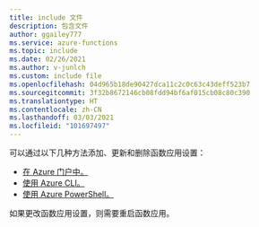 ```yaml
---
title: include 文件
description: 包含文件
author: ggailey777
ms.service: azure-functions
ms.topic: include
ms.date: 02/26/2021
ms.author: v-junlch
ms.custom: include file
ms.openlocfilehash: 04d965b18de90427dca11c2c0c63c43deff523b7
ms.sourcegitcommit: 3f32b8672146cb08fdd94bf6af015cb08c80c390
ms.translationtype: HT
ms.contentlocale: zh-CN
ms.lasthandoff: 03/03/2021
ms.locfileid: "101697497"
---
```

可以通过以下几种方法添加、更新和删除函数应用设置：

+ [在 Azure 门户中。](../articles/azure-functions/functions-how-to-use-azure-function-app-settings.md#settings)
+ [使用 Azure CLI。](/cli/functionapp/config/appsettings#az-functionapp-config-appsettings-set)
+ [使用 Azure PowerShell。](https://docs.microsoft.com/powershell/module/az.functions/update-azfunctionappsetting)

如果更改函数应用设置，则需要重启函数应用。
